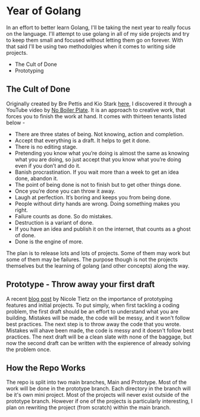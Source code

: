 # Year of Golang
In an effort to better learn Golang, I'll be taking the next year to really focus on the language. I'll attempt to use golang in all of my side projects and try to keep them small and focused without letting them go on forever. With that said I'll be using two methodolgies when it comes to writing side projects.

- The Cult of Done
- Prototyping

## The Cult of Done
Originally created by Bre Pettis and Kio Stark [here](https://medium.com/@bre/the-cult-of-done-manifesto-724ca1c2ff13), I discovered it through a YouTube video by [No Boiler Plate](https://www.youtube.com/results?search_query=the+cult+of+done). It is an approach to creative work, that forces you to finish the work at hand. It comes with thirteen tenants listed below -
- There are three states of being. Not knowing, action and completion.
- Accept that everything is a draft. It helps to get it done.
- There is no editing stage.
- Pretending you know what you’re doing is almost the same as knowing what you are doing, so just accept that you know what you’re doing even if you don’t and do it.
- Banish procrastination. If you wait more than a week to get an idea done, abandon it.
- The point of being done is not to finish but to get other things done.
- Once you’re done you can throw it away.
- Laugh at perfection. It’s boring and keeps you from being done.
- People without dirty hands are wrong. Doing something makes you right.
- Failure counts as done. So do mistakes.
- Destruction is a variant of done.
- If you have an idea and publish it on the internet, that counts as a ghost of done.
- Done is the engine of more.

The plan is to release lots and lots of projects. Some of them may work but some of them may be failures. The purpose though is not the projects themselves but the learning of golang (and other concepts) along the way.

## Prototype - Throw away your first draft
A recent [blog post](https://ntietz.com/blog/throw-away-your-first-draft/) by Nicole Tietz on the importance of prototyping features and initial projects. To put simply, when first tackling a coding problem, the first draft should be an effort to understand what you are building. Mistakes will be made, the code will be messy, and it won't follow best practices. The next step is to throw away the code that you wrote. Mistakes will ahave been made, the code is messy and it doesn't follow best practices. The next draft will be a clean slate with none of the baggage, but now the second draft can be written with the expierence of already solving the problem once.


## How the Repo Works
The repo is split into two main branches, Main and Prototype. Most of the work will be done in the prototype branch. Each directory in the branch will be it's own mini project. Most of the projects will never exist outside of the prototype branch. However if one of the projects is particularly interesting, I plan on rewriting the project (from scratch) within the main branch.
